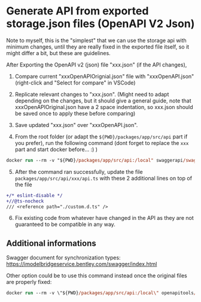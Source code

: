 # Generate API from exported storage.json files (OpenAPI V2 Json)

Note to myself, this is the "simplest" that we can use the storage api with minimum changes, until they are really fixed in the exported file itself, so it might differ a bit, but these are guidelines.

After Exporting the OpenAPI v2 (json) file "xxx.json" (if the API changes),

1. Compare current "xxxOpenAPIOrignial.json" file with "xxxOpenAPI.json" (right-click and "Select for compare" in VSCode)

2. Replicate relevant changes to "xxx.json". (Might need to adapt depending on the changes, but it should give a general guide, note that xxxOpenAPIOriginal.json have a 2 space indentation, so xxx.json should be saved once to apply these before comparing)

3. Save updated "xxx.json" over "xxxOpenAPI.json".

4. From the root folder (or adapt the `${PWD}/packages/app/src/api` part if you prefer), run the following command (dont forget to replace the `xxx` part and start docker before... :) )

```ps
docker run --rm -v "${PWD}/packages/app/src/api:/local" swaggerapi/swagger-codegen-cli generate -i /local/xxxOpenAPI.json -l typescript-fetch -o /local/xxx --additional-properties=supportsES6=true,modelPropertyNaming=original
```

5. After the command ran successfully, update the file `packages/app/src/api/xxx/api.ts` with these 2 additional lines on top of the file

```diff
+/* eslint-disable */
+//@ts-nocheck
/// <reference path="./custom.d.ts" />
```

6. Fix existing code from whatever have changed in the API as they are not guaranteed to be compatible in any way.

## Additional informations

Swagger document for synchronization types: https://imodelbridgeservice.bentley.com/swagger/index.html

Other option could be to use this command instead once the original files are properly fixed:

```ps
docker run --rm -v \"${PWD}/packages/app/src/api:/local\" openapitools/openapi-generator-cli generate -i /local/storage.json -g typescript-fetch -o /local/storage --additional-properties=typescriptThreePlus=true,withoutRuntimeChecks=true
```
